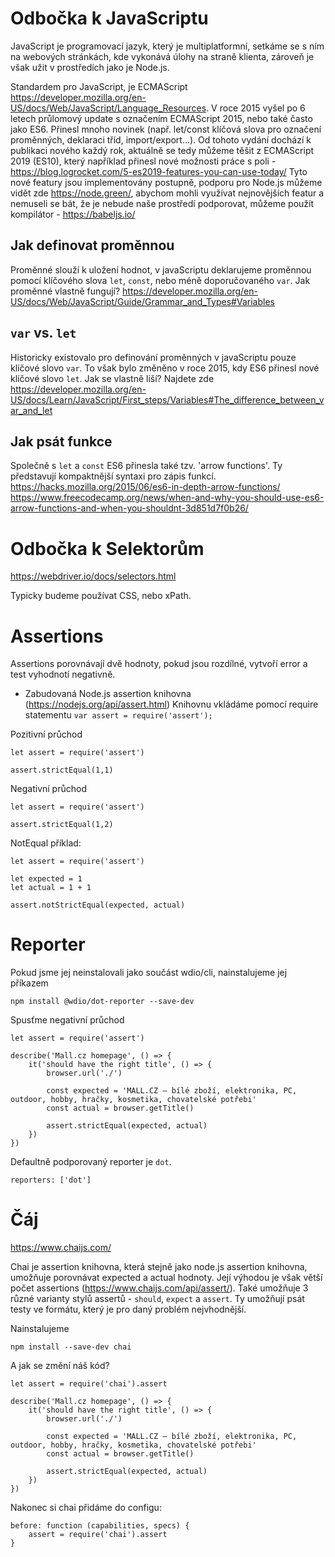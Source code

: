 # Odbočka k JavaScriptu

JavaScript je programovací jazyk, který je multiplatformní, setkáme se s ním na webových stránkách, kde vykonává úlohy na straně klienta, zároveň je však užit v prostředích jako je Node.js.

Standardem pro JavaScript, je ECMAScript https://developer.mozilla.org/en-US/docs/Web/JavaScript/Language_Resources. V roce 2015 vyšel po 6 letech průlomový update s označením ECMAScript 2015, nebo také často jako ES6. Přinesl mnoho novinek (např. let/const klíčová slova pro označení proměnných, deklaraci tříd, import/export...). Od tohoto vydání dochází k publikaci nového každý rok, aktuálně se tedy můžeme těšit z ECMAScript 2019 (ES10), který například přinesl nové možnosti práce s poli - https://blog.logrocket.com/5-es2019-features-you-can-use-today/
Tyto nové featury jsou implementovány postupně, podporu pro Node.js můžeme vidět zde https://node.green/, abychom mohli využívat nejnovějších featur a nemuseli se bát, že je nebude naše prostředí podporovat, můžeme použít kompilátor - https://babeljs.io/

## Jak definovat proměnnou

Proměnné slouží k uložení hodnot, v javaScriptu deklarujeme proměnnou pomocí klíčového slova `let`, `const`, nebo méně doporučovaného `var`.
Jak proměnné vlastně fungují? https://developer.mozilla.org/en-US/docs/Web/JavaScript/Guide/Grammar_and_Types#Variables

## `var` vs. `let`

Historicky existovalo pro definování proměnných v javaScriptu pouze klíčové slovo `var`. To však bylo změněno v roce 2015, kdy ES6 přinesl nové klíčové slovo `let`.
Jak se vlastně liší? Najdete zde https://developer.mozilla.org/en-US/docs/Learn/JavaScript/First_steps/Variables#The_difference_between_var_and_let

## Jak psát funkce

Společně s `let` a `const` ES6 přinesla také tzv. 'arrow functions'. Ty představují kompaktnější syntaxi pro zápis funkcí.
https://hacks.mozilla.org/2015/06/es6-in-depth-arrow-functions/
https://www.freecodecamp.org/news/when-and-why-you-should-use-es6-arrow-functions-and-when-you-shouldnt-3d851d7f0b26/

# Odbočka k Selektorům

https://webdriver.io/docs/selectors.html

Typicky budeme používat CSS, nebo xPath.


# Assertions

Assertions porovnávají dvě hodnoty, pokud jsou rozdílné, vytvoří error a test vyhodnotí negativně.

* Zabudovaná Node.js assertion knihovna (https://nodejs.org/api/assert.html)
Knihovnu vkládáme pomocí require statementu `var assert = require('assert');`

Pozitivní průchod
```
let assert = require('assert')

assert.strictEqual(1,1)
```

Negativní průchod
```
let assert = require('assert')

assert.strictEqual(1,2)
```

NotEqual příklad:
```
let assert = require('assert')

let expected = 1
let actual = 1 + 1

assert.notStrictEqual(expected, actual)
```

# Reporter

Pokud jsme jej neinstalovali jako součást wdio/cli, nainstalujeme jej příkazem

`npm install @wdio/dot-reporter --save-dev`

Spusťme negativní průchod
```
let assert = require('assert')

describe('Mall.cz homepage', () => {
    it('should have the right title', () => {
        browser.url('./')

        const expected = 'MALL.CZ – bílé zboží, elektronika, PC, outdoor, hobby, hračky, kosmetika, chovatelské potřebi'
        const actual = browser.getTitle()

        assert.strictEqual(expected, actual)
    })
})
```


Defaultně podporovaný reporter je `dot`.
```
reporters: ['dot']
```

# Čáj

https://www.chaijs.com/

Chai je assertion knihovna, která stejně jako node.js assertion knihovna, umožňuje porovnávat expected a actual hodnoty. Její výhodou je však větší počet assertions (https://www.chaijs.com/api/assert/). Také umožňuje 3 různé varianty stylů assertů - `should`, `expect` a `assert`. Ty umožňují psát testy ve formátu, který je pro daný problém nejvhodnější.

Nainstalujeme

`npm install --save-dev chai`

A jak se změní náš kód?
```
let assert = require('chai').assert

describe('Mall.cz homepage', () => {
    it('should have the right title', () => {
        browser.url('./')

        const expected = 'MALL.CZ – bílé zboží, elektronika, PC, outdoor, hobby, hračky, kosmetika, chovatelské potřebi'
        const actual = browser.getTitle()

        assert.strictEqual(expected, actual)
    })
})
```

Nakonec si chai přidáme do configu:
```
before: function (capabilities, specs) {
    assert = require('chai').assert
}
```
